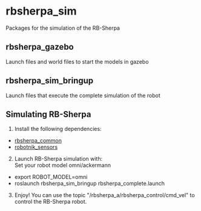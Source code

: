 rbsherpa_sim
=============

Packages for the simulation of the RB-Sherpa

<h2>rbsherpa_gazebo</h2>

Launch files and world files to start the models in gazebo

<h2>rbsherpa_sim_bringup</h2>

Launch files that execute the complete simulation of the robot


<h2>Simulating RB-Sherpa</h2>

1) Install the following dependencies:
  - [rbsherpa_common](https://github.com/RobotnikAutomation/rbsherpa_common)
  - [robotnik_sensors](https://github.com/RobotnikAutomation/robotnik_sensors)

2) Launch RB-Sherpa simulation with: <br>
  Set your robot model omni/ackermann
  - export ROBOT_MODEL=omni
  - roslaunch rbsherpa_sim_bringup rbsherpa_complete.launch

3) Enjoy! You can use the topic "/rbsherpa_a/rbsherpa_control/cmd_vel" to control the RB-Sherpa robot.
